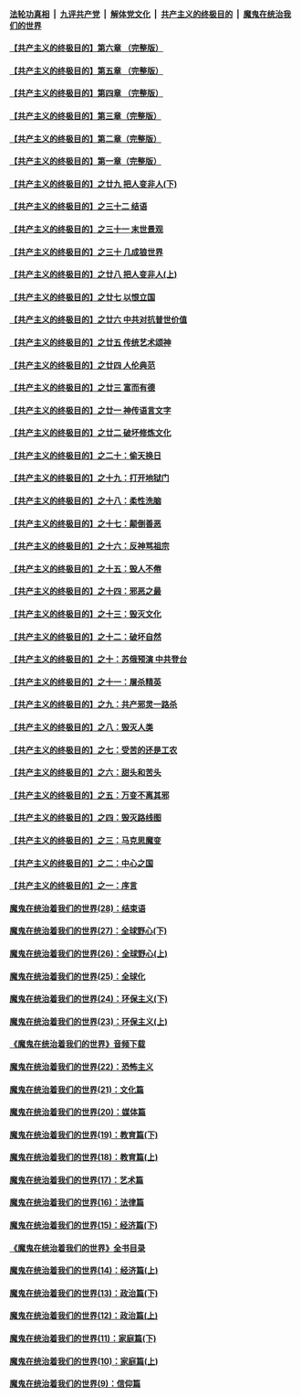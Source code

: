####  [法轮功真相](../../../../basic/blob/master/README.md?t=05190931) &nbsp;|&nbsp; [九评共产党](../../../../9ping.md/blob/master/README.md?t=05190931) &nbsp;|&nbsp; [解体党文化](../../../../jtdwh.md/blob/master/README.md?t=05190931)  &nbsp;|&nbsp; [共产主义的终极目的](../../../../gczydzjmd.md/blob/master/README.md?t=05190931) &nbsp;|&nbsp; [魔鬼在统治我们的世界](../../../../mgztzwmdsj.md/blob/master/README.md?t=05190931) 

#### [【共产主义的终极目的】第六章 （完整版）](../pages/nsc422/n11428913.md?t=05190931) 

#### [【共产主义的终极目的】第五章 （完整版）](../pages/nsc422/n11428912.md?t=05190931) 

#### [【共产主义的终极目的】第四章 （完整版）](../pages/nsc422/n11428907.md?t=05190931) 

#### [【共产主义的终极目的】第三章（完整版）](../pages/nsc422/n11428848.md?t=05190931) 

#### [【共产主义的终极目的】第二章（完整版）](../pages/nsc422/n11428831.md?t=05190931) 

#### [【共产主义的终极目的】第一章（完整版）](../pages/nsc422/n11417651.md?t=05190931) 

#### [【共产主义的终极目的】之廿九 把人变非人(下)](../pages/nsc422/n11344140.md?t=05190931) 

#### [【共产主义的终极目的】之三十二 结语](../pages/nsc422/n11360535.md?t=05190931) 

#### [【共产主义的终极目的】之三十一 末世景观](../pages/nsc422/n11351129.md?t=05190931) 

#### [【共产主义的终极目的】之三十 几成狼世界](../pages/nsc422/n11348280.md?t=05190931) 

#### [【共产主义的终极目的】之廿八 把人变非人(上)](../pages/nsc422/n11340492.md?t=05190931) 

#### [【共产主义的终极目的】之廿七 以恨立国](../pages/nsc422/n11336944.md?t=05190931) 

#### [【共产主义的终极目的】之廿六 中共对抗普世价值](../pages/nsc422/n11324785.md?t=05190931) 

#### [【共产主义的终极目的】之廿五 传统艺术颂神](../pages/nsc422/n11296396.md?t=05190931) 

#### [【共产主义的终极目的】之廿四 人伦典范](../pages/nsc422/n11296397.md?t=05190931) 

#### [【共产主义的终极目的】之廿三 富而有德](../pages/nsc422/n11283598.md?t=05190931) 

#### [【共产主义的终极目的】之廿一 神传语言文字](../pages/nsc422/n11263265.md?t=05190931) 

#### [【共产主义的终极目的】之廿二 破坏修炼文化](../pages/nsc422/n11245728.md?t=05190931) 

#### [【共产主义的终极目的】之二十：偷天换日](../pages/nsc422/n11238846.md?t=05190931) 

#### [【共产主义的终极目的】之十九：打开地狱门](../pages/nsc422/n11206376.md?t=05190931) 

#### [【共产主义的终极目的】之十八：柔性洗脑](../pages/nsc422/n11199994.md?t=05190931) 

#### [【共产主义的终极目的】之十七：颠倒善恶](../pages/nsc422/n11179782.md?t=05190931) 

#### [【共产主义的终极目的】之十六：反神骂祖宗](../pages/nsc422/n11166798.md?t=05190931) 

#### [【共产主义的终极目的】之十五：毁人不倦](../pages/nsc422/n11166792.md?t=05190931) 

#### [【共产主义的终极目的】之十四：邪恶之最](../pages/nsc422/n11150249.md?t=05190931) 

#### [【共产主义的终极目的】之十三：毁灭文化](../pages/nsc422/n11135227.md?t=05190931) 

#### [【共产主义的终极目的】之十二：破坏自然](../pages/nsc422/n11135214.md?t=05190931) 

#### [【共产主义的终极目的】之十：苏俄预演 中共登台](../pages/nsc422/n11118424.md?t=05190931) 

#### [【共产主义的终极目的】之十一：屠杀精英](../pages/nsc422/n11118442.md?t=05190931) 

#### [【共产主义的终极目的】之九：共产邪灵一路杀](../pages/nsc422/n11114139.md?t=05190931) 

#### [【共产主义的终极目的】之八：毁灭人类](../pages/nsc422/n11108503.md?t=05190931) 

#### [【共产主义的终极目的】之七：受苦的还是工农](../pages/nsc422/n11101809.md?t=05190931) 

#### [【共产主义的终极目的】之六：甜头和苦头](../pages/nsc422/n11096971.md?t=05190931) 

#### [【共产主义的终极目的】之五：万变不离其邪](../pages/nsc422/n11091285.md?t=05190931) 

#### [【共产主义的终极目的】之四：毁灭路线图](../pages/nsc422/n11086284.md?t=05190931) 

#### [【共产主义的终极目的】之三：马克思魔变](../pages/nsc422/n11061941.md?t=05190931) 

#### [【共产主义的终极目的】之二：中心之国](../pages/nsc422/n11047728.md?t=05190931) 

#### [【共产主义的终极目的】之一：序言](../pages/nsc422/n11086077.md?t=05190931) 

#### [魔鬼在统治着我们的世界(28)：结束语](../pages/nsc422/n10936246.md?t=05190931) 

#### [魔鬼在统治着我们的世界(27)：全球野心(下)](../pages/nsc422/n10928319.md?t=05190931) 

#### [魔鬼在统治着我们的世界(26)：全球野心(上)](../pages/nsc422/n10900318.md?t=05190931) 

#### [魔鬼在统治着我们的世界(25)：全球化](../pages/nsc422/n10788205.md?t=05190931) 

#### [魔鬼在统治着我们的世界(24)：环保主义(下)](../pages/nsc422/n10695307.md?t=05190931) 

#### [魔鬼在统治着我们的世界(23)：环保主义(上)](../pages/nsc422/n10688613.md?t=05190931) 

#### [《魔鬼在统治着我们的世界》音频下载](../pages/nsc422/n10635553.md?t=05190931) 

#### [魔鬼在统治着我们的世界(22)：恐怖主义](../pages/nsc422/n10614727.md?t=05190931) 

#### [魔鬼在统治着我们的世界(21)：文化篇](../pages/nsc422/n10597706.md?t=05190931) 

#### [魔鬼在统治着我们的世界(20)：媒体篇](../pages/nsc422/n10586579.md?t=05190931) 

#### [魔鬼在统治着我们的世界(19)：教育篇(下)](../pages/nsc422/n10564808.md?t=05190931) 

#### [魔鬼在统治着我们的世界(18)：教育篇(上)](../pages/nsc422/n10526970.md?t=05190931) 

#### [魔鬼在统治着我们的世界(17)：艺术篇](../pages/nsc422/n10499093.md?t=05190931) 

#### [魔鬼在统治着我们的世界(16)：法律篇](../pages/nsc422/n10485969.md?t=05190931) 

#### [魔鬼在统治着我们的世界(15)：经济篇(下)](../pages/nsc422/n10469975.md?t=05190931) 

#### [《魔鬼在统治着我们的世界》全书目录](../pages/nsc422/n10464261.md?t=05190931) 

#### [魔鬼在统治着我们的世界(14)：经济篇(上)](../pages/nsc422/n10457370.md?t=05190931) 

#### [魔鬼在统治着我们的世界(13)：政治篇(下)](../pages/nsc422/n10448270.md?t=05190931) 

#### [魔鬼在统治着我们的世界(12)：政治篇(上)](../pages/nsc422/n10444576.md?t=05190931) 

#### [魔鬼在统治着我们的世界(11)：家庭篇(下)](../pages/nsc422/n10440961.md?t=05190931) 

#### [魔鬼在统治着我们的世界(10)：家庭篇(上)](../pages/nsc422/n10435448.md?t=05190931) 

#### [魔鬼在统治着我们的世界(9)：信仰篇](../pages/nsc422/n10432159.md?t=05190931) 

